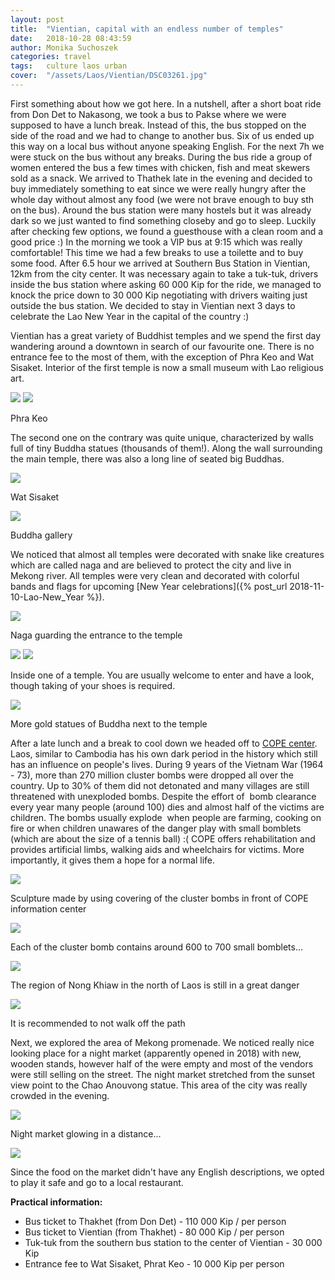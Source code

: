 ```yaml
---
layout: post
title:  "Vientian, capital with an endless number of temples"
date:   2018-10-28 08:43:59
author: Monika Suchoszek
categories: travel
tags:	culture laos urban
cover:  "/assets/Laos/Vientian/DSC03261.jpg"
---
```


First something about how we got here. In a nutshell, after a short boat ride from Don Det to Nakasong, 
we took a bus to Pakse where we were supposed to have a lunch break. Instead of this, the bus stopped 
on the side of the road and we had to change to another bus. Six of us ended up this way on a local bus 
without anyone speaking English. For the next 7h we were stuck on the bus without any breaks. During the 
bus ride a group of women entered the bus a few times with chicken, fish and meat skewers sold as a snack. 
We arrived to Thathek late in the evening and decided to buy immediately something to eat since we were 
really hungry after the whole day without almost any food (we were not brave enough to buy sth on the bus). 
Around the bus station were many hostels but it was already dark so we just wanted to find something 
closeby and go to sleep. Luckily after checking few options, we found a guesthouse with a clean room and a 
good price :) In the morning we took a VIP bus at 9:15 which was really comfortable! This time we had a few 
breaks to use a toilette and to buy some food. After 6.5 hour we arrived at Southern Bus Station in Vientian, 
12km from the city center. It was necessary again to take a tuk-tuk, drivers inside the bus station where asking 
60 000 Kip for the ride, we managed to knock the price down to 30 000 Kip negotiating with drivers waiting just 
outside the bus station. We decided to stay in Vientian next 3 days to celebrate the Lao New Year in the capital 
of the country :)

Vientian has a great variety of Buddhist temples and we spend the first day wandering around a downtown in 
search of our favourite one. There is no entrance fee to the most of them, with the exception of Phra Keo 
and Wat Sisaket. Interior of the first temple is now a small museum with Lao religious art.

<img src="/assets/Laos/Vientian/DSC03165.jpg" />
<img src="/assets/Laos/Vientian/DSC03172.jpg" />
<p class="caption">Phra Keo</p>

The second one on the contrary was quite unique, characterized by walls full of tiny Buddha statues (thousands 
of them!). Along the wall surrounding the main temple, there was also a long line of seated big Buddhas.

<img src="/assets/Laos/Vientian/DSC03187.jpg" />
<p class="caption">Wat Sisaket</p>
<img src="/assets/Laos/Vientian/DSC03182.jpg" />
<p class="caption">Buddha gallery</p>

We noticed that almost all temples were decorated with snake like creatures which are called naga and are believed 
to protect the city and live in Mekong river. All temples were very clean and decorated with colorful bands and 
flags for upcoming [New Year celebrations]({% post_url  2018-11-10-Lao-New_Year %}).

<img src="/assets/Laos/Vientian/DSC03261.jpg" />
<p class="caption">Naga guarding the entrance to the temple</p>
<img src="/assets/Laos/Vientian/DSC03135.jpg" />
<img src="/assets/Laos/Vientian/DSC03142.jpg" />
<p class="caption">Inside one of a temple. You are usually welcome to enter and have a look, though taking of your shoes 
is required.</p>

<img src="/assets/Laos/Vientian/DSC03176.jpg" />
<p class="caption">More gold statues of Buddha next to the temple</p>

After a late lunch and a break to cool down we headed off to <a href="http://copelaos.org/">COPE center</a>. Laos, 
similar to Cambodia has his own dark period in the history which still has an influence on people's lives. During 
9 years of the Vietnam War (1964 - 73), more than 270 million cluster bombs were dropped all over the country. 
Up to 30% of them did not detonated and many villages are still threatened with unexploded bombs. Despite the 
effort of&nbsp; bomb clearance every year many people (around 100) dies and almost half of the victims are children. 
The bombs usually explode&nbsp; when people are farming, cooking on fire or when children unawares of the danger 
play with small bomblets (which are about the size of a tennis ball) :( COPE offers rehabilitation and provides 
artificial limbs, walking aids and wheelchairs for victims. More importantly, it gives them a hope for a normal 
life.

<img src="/assets/Laos/Vientian/DSC03191.jpg">
<p class="caption">Sculpture made by using covering of the cluster bombs in front of COPE information center</p>
<img src="/assets/Laos/Vientian/DSC03192.jpg">
<p class="caption">Each of the cluster bomb contains around 600 to 700 small bomblets...</p>
<img src="/assets/Laos/Vientian/IMG_20180423_105414542_HDR.jpg">
<p class="caption">The region of Nong Khiaw in the north of Laos is still in a great danger</p>
<img src="/assets/Laos/Vientian/IMG_20180423_105431405_HDR.jpg">
<p class="caption">It is recommended to not walk off the path</p>

Next, we explored the area of Mekong promenade. We noticed really nice looking place for a night market (apparently 
opened in 2018) with new, wooden stands, however half of the were empty and most of the vendors were still selling 
on the street. The night market stretched from the sunset view point to the Chao Anouvong statue. This area of the 
city was really crowded in the evening.

<img src="/assets/Laos/Vientian/IMG_20180412_191904124.jpg" />
<p class="caption">Night market glowing in a distance...</p>
<img src="/assets/Laos/Vientian/IMG_20180412_191659775.jpg" />
<p class="caption">Since the food on the market didn't have any English descriptions, we opted to play it safe and go 
to a local restaurant.</p>

__Practical information:__

  * Bus ticket to Thakhet (from Don Det) - 110 000 Kip / per person
  * Bus ticket to Vientian (from Thakhet) - 80 000&nbsp;Kip / per person
  * Tuk-tuk from the southern bus station to the center of Vientian - 30 000 Kip
  * Entrance fee to Wat Sisaket, Phrat Keo - 10 000 Kip per person
